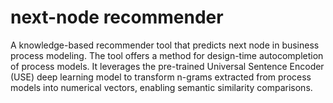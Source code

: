 # next-node recommender
A knowledge-based recommender tool that predicts next node in business process modeling. The tool offers a method for design-time autocompletion of process models. It leverages the pre-trained Universal Sentence Encoder (USE) deep learning model to transform n-grams extracted from process models into numerical vectors, enabling semantic similarity comparisons.
